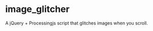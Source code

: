image_glitcher
==============

A jQuery + Processingjs script that glitches images when you scroll.

